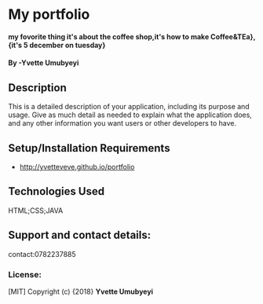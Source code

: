 # My portfolio
#### my fovorite thing it's about the coffee shop,it's how to make Coffee&TEa}, {it's 5 december on tuesday}
#### By **-Yvette Umubyeyi**


## Description
This is a detailed description of your application, including its purpose and usage.  Give as much detail as needed to explain what the application does, and any other information you want users or other developers to have.
## Setup/Installation Requirements
* http://yvetteveve.github.io/portfolio




## Technologies Used
HTML;CSS;JAVA
## Support and contact details:
contact:0782237885

### License:
[MIT]
Copyright (c) {2018} **Yvette Umubyeyi**
  
